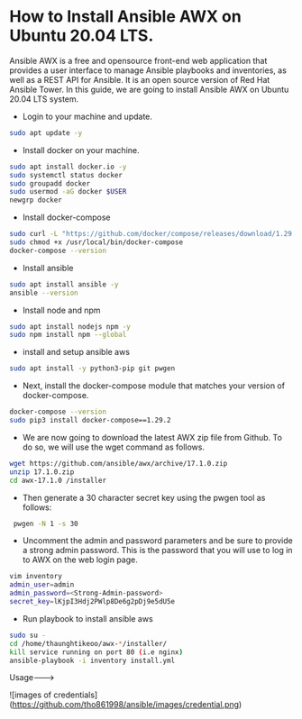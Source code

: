 # How to Install Ansible AWX on Ubuntu 20.04 LTS.

Ansible AWX is a free and opensource front-end web application that provides a user interface to manage Ansible playbooks and inventories, as well as a REST API for Ansible. It is an open source version of Red Hat Ansible Tower. In this guide, we are going to install Ansible AWX on Ubuntu 20.04 LTS system.

* Login to your machine and update.
```bash
sudo apt update -y
```
* Install docker on your machine.
```bash
sudo apt install docker.io -y
sudo systemctl status docker
sudo groupadd docker
sudo usermod -aG docker $USER
newgrp docker 
```
* Install docker-compose 
```bash
sudo curl -L "https://github.com/docker/compose/releases/download/1.29.2/docker-compose-$(uname -s)-$(uname -m)" -o /usr/local/bin/docker-compose
sudo chmod +x /usr/local/bin/docker-compose
docker-compose --version
```
* Install ansible 
```bash
sudo apt install ansible -y
ansible --version
```
* Install node and npm
```bash
sudo apt install nodejs npm -y
sudo npm install npm --global
```
* install and setup ansible aws
```bash
sudo apt install -y python3-pip git pwgen
```
* Next, install the docker-compose module that matches your version of docker-compose.
```bash
docker-compose --version
sudo pip3 install docker-compose==1.29.2
```
* We are now going to download the latest AWX zip file from Github. To do so, we will use the wget command as follows.
```bash
wget https://github.com/ansible/awx/archive/17.1.0.zip
unzip 17.1.0.zip
cd awx-17.1.0 /installer
```
* Then generate a 30 character secret key using the pwgen tool as follows:
```bash
 pwgen -N 1 -s 30
 ```
 * Uncomment the admin and password parameters and be sure to provide a strong admin password. This is the password that you will use to log in to AWX on the web login page.
```bash
vim inventory
admin_user=admin
admin_password=<Strong-Admin-password>
secret_key=lKjpI3Hdj2PWlp8De6g2pDj9e5dU5e
```
* Run playbook to install ansible aws
```bash
sudo su -
cd /home/thaunghtikeoo/awx-*/installer/
kill service running on port 80 (i.e nginx)
ansible-playbook -i inventory install.yml
```

Usage---> 

![images of credentials]
(https://github.com/tho861998/ansible/images/credential.png)




